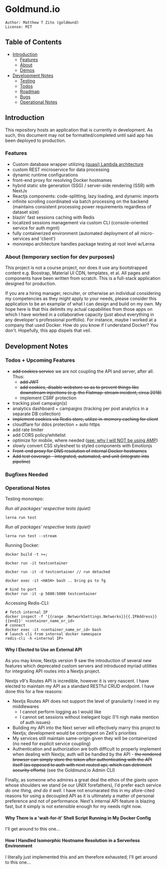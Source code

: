 # Goldmund.io 
```
Author: Matthew T Zito (goldmund)
License: MIT
```
## Table of Contents

 - [Introduction](#intro) 
    * [Features](#features)
    * [About](#about)
    * [Demos](#demo)
 - [Development Notes](#notes)
    * [Testing](#test)
    * [Todos](#todo)
    * [Roadmap](#bugs)
    * [Bugs](#bugs)
    * [Operational Notes](#ops)

## <a name="intro"></a> Introduction
This repository hosts an application that is currently in development. As such, this document may not be formatted/completed until said app has been deployed to production.

### <a name="features"> Features
  - Custom database wrapper utilizing [(quasi) Lambda architecture](https://en.wikipedia.org/wiki/Lambda_architecture)
  - custom REST microservice for data processing
  - dynamic runtime configurations
  - front-end proxy for resolving Docker hostnames
  - hybrid static site generation (SSG) / server-side rendering (SSR) with NextJs
  - Reactjs components: code-splitting, lazy loading, and dynamic imports
  - infinite scrolling coordinated via batch processing on the backend (maintains consistent processing power requirements regardless of dataset size)
  - blazin' fast sessions caching with Redis
  - localized sessions management via custom CLI (console-oriented service for auth mgmt)
  - fully containerized environment (automated deployment of all micro-services and 'client')
  - monorepo architecture handles package testing at root level w/Lerna

### <a name="about"> About (temporary section for dev purposes)

This project is not a course project, nor does it use any bootstrapped content e.g. Boostrap, Material UI CDN, templates, et al. All pages and components have been written from scratch. This is a full-stack application designed for production.

If you are a hiring manager, recruiter, or otherwise an individual considering my competencies as they might apply
to your needs, please consider this application to be an examplar of what I can design and build on my own. My hope here is that this delimits my actual capabilities from those apps on which I have worked in a collaborative capacity (just about everything in any developer's professional portfolio). For instance, maybe I worked at a company that used Docker. How do you know if *I* understand Docker? You don't. Hopefully, this app dispels that veil.

## <a name="notes"></a> Development Notes

### <a name="todo"></a> Todos + Upcoming Features
 - ~~add cookies service~~ we are not coupling the API and server, after all. Thus:
    * ~~add JWT~~
    * ~~add cookies, disable webstore so as to prevent things like downstream injections (e.g. the Flatmap-stream incident, circa 2018)~~
    * implement CSRF protection
 - tracking pixel campaign(s)
 - analytics dashboard + campaigns (tracking per post analytics in a separate DB collection)
 - ~~implement cookies via Redis store, utilize in-memory caching for client~~
 - cloudflare for ddos protection + auto https
 - add rate limiter
 - add CORS policy/whitelist
 - optimize for mobile, where needed ([see: why I will NOT be using AMP](https://medium.com/@danbuben/why-amp-is-bad-for-your-site-and-for-the-web-e4d060a4ff31))
 - slowly convert CSS stylesheet to styled components with Emotionjs
 - ~~Front-end proxy for DNS resolution of internal Docker hostnames~~
 - ~~Add test coverage - integrated, automated, and unit (integrate into pipeline)~~

### <a name="bugs"></a> Bugfixes Needed

### <a name="ops"></a> Operational Notes

Testing monorepo:

*Run all packages' respective tests (quiet)*
```
lerna run test 
```

*Run all packages' respective tests (quiet)*
```
lerna run test --stream
```

Running Docker:
```
docker build -t >=;

docker run -it testcontainer

docker run -it -d testcontainer // run detached

docker exec -it <HASH> bash .. bring ps to fg

# bind to port
docker run -it -p 5000:5000 testcontainer
```

Accessing Redis-CLI:
```
# fetch internal IP
docker inspect -f '{{range .NetworkSettings.Networks}}{{.IPAddress}}{{end}}' <container_name_or_id>
# connect
docker exec -it <container_name_or_id> bash
# launch cli from internal docker namespace
redis-cli -h <internal IP>
```

#### Why I Elected to Use an External API
As you may know, Nextjs version 9 saw the introduction of several new features which deprecated custom servers and introduced myriad utilities for integrating API routes into a Nextjs project.

Nextjs v9's Routes API is incredible, however it is very nascent. I have elected to maintain my API as a standard RESTful CRUD endpoint. I have done this for a few reasons:
 - Nextjs Routes API does not support the level of granularity I need in my middlewares
   * I cannot perform logging as I would like
   * I cannot set sessions without inelegant logic (I'll nigh make mention of auth issues)
 - Building my API into the Next server will effectively marry this project to Nextjs; development would be contingent on Zeit's priorities
 - My services still maintain same-origin given they will be containerized (no need for explicit service coupling)
 - Authentication and authorization are both difficult to properly implement when dealing with Nextjs; auth will be handled by the API - ~~the rendered browser can simply store the token after authenticating with the API itself (as opposed to auth with next routed api, which can detriment security efforts)~~ (see the Goldmund.io Admin CLI)
 
 Finally, as someone who admires a great deal the ethos of the giants upon whose shoulders we stand (ie our UNIX forefathers), I'd prefer each service *do one thing, and do it well*. I have not enumarated this in my afore-cited reasons for using a decoupled API as it is ultimately a matter of personal preference and not of performance. Next's internal API feature is blazing fast, but it simply is not extensible enough for my needs right now.

#### Why There is a 'wait-for-it' Shell Script Running in My Docker Config

I'll get around to this one...

#### How I Handled Isomorphic Hostname Resolution in a Serverless Environment

I literally just implemented this and am therefore exhausted; I'll get around to this one...
